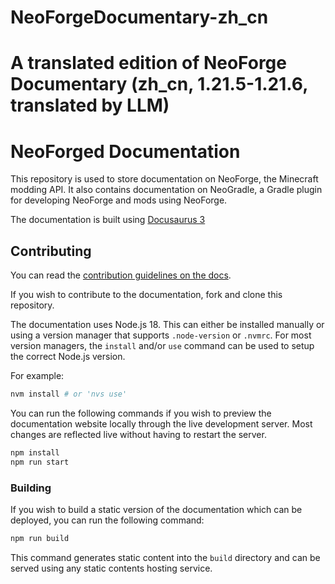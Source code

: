 # NeoForgeDocumentary-zh_cn
A translated edition of NeoForge Documentary (zh_cn, 1.21.5-1.21.6, translated by LLM)
=======
# NeoForged Documentation

This repository is used to store documentation on NeoForge, the Minecraft modding API. It also contains documentation on NeoGradle, a Gradle plugin for developing NeoForge and mods using NeoForge.

The documentation is built using [Docusaurus 3](https://docusaurus.io)

## Contributing

You can read the [contribution guidelines on the docs](https://docs.neoforged.net/contributing/).

If you wish to contribute to the documentation, fork and clone this repository.

The documentation uses Node.js 18. This can either be installed manually or using a version manager that supports `.node-version` or `.nvmrc`. For most version managers, the `install` and/or `use` command can be used to setup the correct Node.js version.

For example:

```bash
nvm install # or 'nvs use'
```

You can run the following commands if you wish to preview the documentation website locally through the live development server. Most changes are reflected live without having to restart the server.

```bash
npm install
npm run start
```

### Building

If you wish to build a static version of the documentation which can be deployed, you can run the following command:

```bash
npm run build
```

This command generates static content into the `build` directory and can be served using any static contents hosting service.